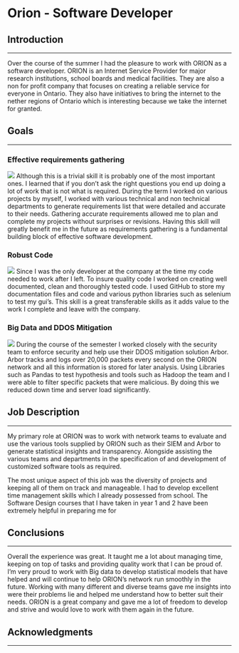 # Orion - Software Developer


## Introduction
---
Over the course of the summer I had the pleasure to work with ORION as a software developer. ORION is an Internet Service Provider for major research institutions, school boards and medical facilities. They are also a non for profit company that focuses on creating a reliable service for everyone in Ontario. They also have initiatives to bring the internet to the nether regions of Ontario which is interesting because we take the internet for granted.

## Goals
---

### Effective requirements gathering
<img src="https://atomicsmash-725c.kxcdn.com/wp-content/uploads/2018/08/requirements_gathering_contained-1108x0-c-default.jpg"/>
Although this is a trivial skill it is probably one of the most important ones. I learned that if you don’t ask the right questions you end up doing a lot of work that is not what is required. During the term I worked on various projects by myself, I worked with various technical and non technical departments to generate requirements list that were detailed and accurate to their needs. Gathering accurate requirements allowed me to plan and complete my projects without surprises or revisions. Having this skill will greatly benefit me in the future as requirements gathering is a fundamental building block of effective software development.

### Robust Code
<img src="https://www.wlion.com/wp-content/uploads/2017/04/CleanCode.jpg"/>
Since I was the only developer at the company at the time my code needed to work after I left. To insure quality code I worked on creating well documented, clean and thoroughly tested code. I used GitHub to store my documentation files and code and various python libraries such as selenium to test my gui’s. This skill is a great transferable skills as it adds value to the work I complete and leave with the company. 

### Big Data and DDOS Mitigation
<img src="https://www.hitec-dubai.com/wp-content/uploads/2018/10/Big-Data-Verteda-1200x848.jpeg"/>
During the course of the semester I worked closely with the security team to enforce security and help use their DDOS mitigation solution Arbor. Arbor tracks and logs over 20,000 packets every second on the ORION network and all this information is stored for later analysis. Using Libraries such as Pandas to test hypothesis and tools such as Hadoop the team and I were able to filter specific packets that were malicious. By doing this we reduced down time and server load significantly.


## Job Description
---
My primary role at ORION was to work with network teams to evaluate and use the various tools supplied by ORION such as their SIEM and Arbor to generate statistical insights and transparency. Alongside assisting the various teams and departments in the specification of and development of customized software tools as required. 


The most unique aspect of this job was the diversity of projects and keeping all of them on track and manageable. I had to develop excellent time management skills which I already possessed from school. The Software Design courses that I have taken in year 1 and 2 have been extremely helpful in preparing me for 


## Conclusions
---
Overall the experience was great. It taught me a lot about managing time, keeping on top of tasks and providing quality work that I can be proud of. I’m very proud to work with Big data to develop statistical models that have helped and will continue to help ORION’s network run smoothly in the future. Working with many different and diverse teams gave me insights into were their problems lie and helped me understand how to better suit their needs. ORION is a great company and gave me a lot of freedom to develop and strive and would love to work with them again in the future.


## Acknowledgments
---
